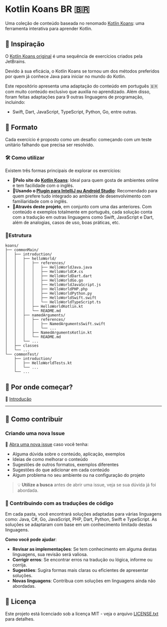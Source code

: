 # Kotlin Koans BR 🇧🇷

Uma coleção de conteúdo baseada no renomado [Kotlin Koans](https://play.kotlinlang.org/koans/overview): uma ferramenta interativa para
aprender Kotlin.

## 🌌 Inspiração

O [Kotlin Koans original](https://github.com/Kotlin/kotlin-koans-edu) é uma sequência de exercícios criados pela JetBrains.

Devido à sua eficácia, o Kotlin Koans se tornou um dos métodos preferidos por quem já conhece Java para iniciar no mundo do Kotlin.

Este repositório apresenta uma adaptação do conteúdo em português 🇧🇷 com muito conteúdo exclusivo que auxilia no aprendizado. Além disso,
foram feitas adaptações para 9 outras linguagens de programação, incluindo:

- Swift, Dart, JavaScript, TypeScript, Python, Go, entre outras.

## 🧩 Formato

Cada exercício é proposto como um desafio: começando com um teste unitário falhando que precisa ser resolvido.

### 🛠️ Como utilizar

Existem três formas principais de explorar os exercícios:

- 🥉**Pelo site do [Kotlin Koans](https://play.kotlinlang.org/koans/overview)**: Ideal para quem gosta de ambientes online e tem facilidade
  com o inglês.
- 🥈**Usando
  o [Plugin para IntelliJ ou Android Studio](https://plugins.jetbrains.com/plugin/10081-jetbrains-academy/docs/learner-start-guide.html)**:
  Recomendado para quem prefere tudo integrado ao ambiente de desenvolvimento com familiaridade com o inglês.
- 🥇**Através deste projeto**, em conjunto com uma das anteriores. Com conteúdo e exemplos totalmente em português, cada solução conta com a
  tradução em outras linguagens como Swift, JavaScript e Dart, além de analogias, casos de uso, boas práticas, etc.

### 🧱Estrutura

```
koans/
├── commonMain/
│   ├── introduction/
│   │   ├── helloWorld/
│   │   │   ├── references/
│   │   │   │   ├── HelloWorldJava.java
│   │   │   │   ├── HelloWorldC#.cs
│   │   │   │   ├── HelloWorldDart.dart
│   │   │   │   ├── HelloWorldGo.go
│   │   │   │   ├── HelloWorldJavaScript.js
│   │   │   │   ├── HelloWorldPHP.php
│   │   │   │   ├── HelloWorldPython.py
│   │   │   │   ├── HelloWorldSwift.swift
│   │   │   │   └── HelloWorldTypeScript.ts
│   │   │   ├── HelloWorldKotlin.kt
│   │   │   └── README.md
│   │   ├── namedArguments/
│   │   │   ├── references/
│   │   │   │   ├── NamedArgumentsSwift.swift
│   │   │   │   └── ...            
│   │   │   ├── NamedArgumentsKotlin.kt
│   │   │   └── README.md
│   │   └── ...    
│   ├── classes
│   └── ...         
└── commonTest/
    ├── introduction/
    │   ├── HelloWorldTests.kt
    │   └── ...
    └── ...
```

## 🚀 Por onde começar?

🔗 [Introdução](https://github.com/rsicarelli/kotlin-koans-edu-br/blob/main/koans/src/commonMain/kotlin/com/rsicarelli/koansbr/introduction/README.md)

---

## 🌱 Como contribuir

### Criando uma nova Issue

🔗 [Abra uma nova issue](https://github.com/rsicarelli/kotlin-koans-edu-br/issues/new) caso você tenha:

- Alguma dúvida sobre o conteúdo, aplicação, exemplos
- Ideias de como melhorar o conteúdo
- Sugestões de outros formatos, exemplos diferentes
- Sugestões do que adicionar em cada conteúdo
- Algum problema no seu ambiente ou na configuração do projeto

> 💡 **Utilize a busca** antes de abrir uma issue, veja se sua dúvida já foi abordada.

### 🤝 Contribuindo com as traduções de código

Em cada pasta, você encontrará soluções adaptadas para várias linguagens como: Java, C#, Go, JavaScript, PHP, Dart, Python, Swift e
TypeScript. As soluções se adaptaram com base em um conhecimento limitado destas linguagens.

**Como você pode ajudar**:

- **Revisar as implementações**: Se tem conhecimento em alguma destas linguagens, sua revisão será valiosa.
- **Corrigir erros**: Se encontrar erros na tradução ou lógica, informe ou corrija.
- **Sugestões**: Sugira formas mais claras ou eficientes de apresentar soluções.
- **Novas linguagens**: Contribua com soluções em linguagens ainda não abordadas.

## 📜 Licença

Este projeto está licenciado sob a licença MIT - veja o arquivo [LICENSE.txt](LICENSE.txt) para detalhes.
